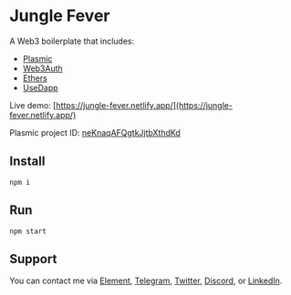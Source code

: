 # Jungle Fever

A Web3 boilerplate that includes:

- [Plasmic](https://www.plasmic.app/)
- [Web3Auth](https://web3auth.io/)
- [Ethers](https://docs.ethers.io/)
- [UseDapp](https://usedapp-docs.netlify.app/)

Live demo: [https://jungle-fever.netlify.app/](https://jungle-fever.netlify.app/)

Plasmic project ID: [neKnaqAFQgtkJjtbXthdKd](https://studio.plasmic.app/projects/neKnaqAFQgtkJjtbXthdKd)

## Install

```shell
npm i
```

## Run

```shell
npm start
```

## Support

You can contact me via [Element](https://matrix.to/#/@julienbrg:matrix.org), [Telegram](https://t.me/julienbrg), [Twitter](https://twitter.com/julienbrg), [Discord](https://discord.gg/xw9dCeQ94Y), or [LinkedIn](https://www.linkedin.com/in/julienberanger/).
